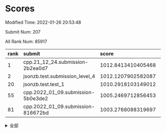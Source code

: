 # Scores

Modified Time: 2022-01-26 20:53:48

Submit Num: 207

All Rank Num: 85917

| rank |               submit               |       score        |       sigma        | pk_num |
| :--- | :--------------------------------- | :----------------- | :----------------- | :----- |
| 1    | cpp.21_12_24.submission-2b2ea0d7   | 1012.8413410405468 | 0.7933322598661536 | 1660   |
| 2    | jsonzb.test.submission_level_4     | 1012.1207902582087 | 0.8062228015065663 | 1661   |
| 20   | jsonzb.test.test_1                 | 1010.2918103149012 | 0.7700403901469769 | 1658   |
| 55   | cpp.2022_01_09.submission-5b0e3de2 | 1005.2469712856453 | 0.7083892959010214 | 1658   |
| 81   | cpp.2022_01_09.submission-816672bd | 1003.2768088319697 | 0.7188467707724049 | 1659   |


<details>
<summary>全部</summary>

| rank |                 submit                 |       score        |       sigma        | pk_num |
| :--- | :------------------------------------- | :----------------- | :----------------- | :----- |
| 1    | cpp.21_12_24.submission-2b2ea0d7       | 1012.8413410405468 | 0.7933322598661536 | 1660   |
| 2    | jsonzb.test.submission_level_4         | 1012.1207902582087 | 0.8062228015065663 | 1661   |
| 3    | gobigger.level_3.submission_level_3_32 | 1011.7929978060416 | 0.8002404653106796 | 1661   |
| 4    | gobigger.level_3.submission_level_3_40 | 1011.4808395088608 | 0.8024067866413732 | 1666   |
| 5    | gobigger.level_3.submission_level_3_10 | 1011.223551050048  | 0.7559658417677659 | 1660   |
| 6    | gobigger.level_3.submission_level_3_16 | 1011.1127072794222 | 0.780212898175604  | 1653   |
| 7    | gobigger.level_3.submission_level_3_24 | 1011.0529825704692 | 0.7838432027338611 | 1664   |
| 8    | gobigger.level_3.submission_level_3_26 | 1010.9609643605473 | 0.7920835980457799 | 1652   |
| 9    | gobigger.level_3.submission_level_3_43 | 1010.9477561964217 | 0.7750139617475109 | 1659   |
| 10   | gobigger.level_3.submission_level_3_7  | 1010.9435179485312 | 0.7805188794872182 | 1658   |
| 11   | gobigger.level_3.submission_level_3_22 | 1010.9368130712973 | 0.7501843373905485 | 1663   |
| 12   | gobigger.level_3.submission_level_3_46 | 1010.842321426721  | 0.7611568227814345 | 1655   |
| 13   | gobigger.level_3.submission_level_3_0  | 1010.6325081185696 | 0.7512102209709579 | 1657   |
| 14   | gobigger.level_3.submission_level_3_42 | 1010.5915018357758 | 0.7521006747834545 | 1661   |
| 15   | gobigger.level_3.submission_level_3_49 | 1010.5854428006198 | 0.7606619132233605 | 1658   |
| 16   | gobigger.level_3.submission_level_3_20 | 1010.5544843852964 | 0.7597474054381014 | 1664   |
| 17   | gobigger.level_3.submission_level_3_29 | 1010.5091390123712 | 0.7666620124427732 | 1663   |
| 18   | gobigger.level_3.submission_level_3_2  | 1010.4582452125488 | 0.783145363211265  | 1663   |
| 19   | gobigger.level_3.submission_level_3_41 | 1010.3332855697015 | 0.784553526300806  | 1667   |
| 20   | jsonzb.test.test_1                     | 1010.2918103149012 | 0.7700403901469769 | 1658   |
| 21   | gobigger.level_3.submission_level_3_23 | 1010.2563587394142 | 0.7648023596026763 | 1661   |
| 22   | gobigger.level_3.submission_level_3_13 | 1010.2363875459662 | 0.7595019417935545 | 1663   |
| 23   | gobigger.level_3.submission_level_3_3  | 1010.1403068518447 | 0.7585332171290717 | 1658   |
| 24   | gobigger.level_3.submission_level_3_48 | 1010.1277260912317 | 0.7575299834268435 | 1656   |
| 25   | gobigger.level_3.submission_level_3_18 | 1010.0248465920862 | 0.7630379356943443 | 1666   |
| 26   | gobigger.level_3.submission_level_3_14 | 1010.0188580322879 | 0.742130609087045  | 1662   |
| 27   | gobigger.level_3.submission_level_3_19 | 1009.9800456980395 | 0.7588185508972085 | 1660   |
| 28   | gobigger.level_3.submission_level_3_31 | 1009.9650198026953 | 0.76354533883364   | 1662   |
| 29   | gobigger.level_3.submission_level_3_34 | 1009.9631149784491 | 0.7448090757229642 | 1660   |
| 30   | gobigger.level_3.submission_level_3_5  | 1009.9422289340641 | 0.7682605265120281 | 1656   |
| 31   | gobigger.level_3.submission_level_3_38 | 1009.8842084854697 | 0.7454092082047817 | 1664   |
| 32   | gobigger.level_3.submission_level_3_4  | 1009.7124291438267 | 0.754157378160827  | 1659   |
| 33   | gobigger.level_3.submission_level_3_36 | 1009.7115853711304 | 0.7704279574734558 | 1659   |
| 34   | gobigger.level_3.submission_level_3_1  | 1009.7081433545288 | 0.7477008569222369 | 1662   |
| 35   | gobigger.level_3.submission_level_3_9  | 1009.7069463170069 | 0.7582829793910594 | 1663   |
| 36   | gobigger.level_3.submission_level_3_11 | 1009.6889609792705 | 0.7531192352478292 | 1659   |
| 37   | gobigger.level_3.submission_level_3_35 | 1009.6229541164464 | 0.7417975701613868 | 1662   |
| 38   | gobigger.level_3.submission_level_3_27 | 1009.5918028302887 | 0.7578232022915428 | 1659   |
| 39   | gobigger.level_3.submission_level_3_15 | 1009.4962481132619 | 0.7495009686043876 | 1662   |
| 40   | gobigger.level_3.submission_level_3_8  | 1009.3747301187695 | 0.732135511882541  | 1660   |
| 41   | gobigger.level_3.submission_level_3_17 | 1009.3298805113693 | 0.7368788785509113 | 1660   |
| 42   | gobigger.level_3.submission_level_3_12 | 1009.3031559797947 | 0.7537286978551049 | 1664   |
| 43   | gobigger.level_3.submission_level_3_39 | 1009.2950406713957 | 0.7580469448825747 | 1663   |
| 44   | gobigger.level_3.submission_level_3_25 | 1009.2648723121124 | 0.7493143974757115 | 1662   |
| 45   | gobigger.level_3.submission_level_3_44 | 1009.2603421524093 | 0.7672407468342562 | 1661   |
| 46   | gobigger.level_3.submission_level_3_6  | 1009.2359944193905 | 0.7435601890860968 | 1660   |
| 47   | gobigger.level_3.submission_level_3_28 | 1009.2202297764267 | 0.748997308740703  | 1660   |
| 48   | gobigger.level_3.submission_level_3_30 | 1009.0862565825643 | 0.7694587298759795 | 1656   |
| 49   | gobigger.level_3.submission_level_3_33 | 1009.0435022935729 | 0.7508238299888197 | 1661   |
| 50   | gobigger.level_3.submission_level_3_47 | 1008.9402396187833 | 0.7504783756740643 | 1663   |
| 51   | gobigger.level_3.submission_level_3_45 | 1008.9048834784063 | 0.7453402323422433 | 1662   |
| 52   | gobigger.level_3.submission_level_3_21 | 1008.8767275845134 | 0.7503326387584188 | 1660   |
| 53   | gobigger.level_3.submission_level_3_37 | 1008.0193871962925 | 0.7412551717628405 | 1660   |
| 54   | gobigger.level_1.submission_level_1_36 | 1005.658139068645  | 0.722630656896479  | 1657   |
| 55   | cpp.2022_01_09.submission-5b0e3de2     | 1005.2469712856453 | 0.7083892959010214 | 1658   |
| 56   | gobigger.level_1.submission_level_1_40 | 1004.6953217722792 | 0.7192269733054715 | 1660   |
| 57   | gobigger.level_1.submission_level_1_6  | 1004.5426972925413 | 0.7111054968526962 | 1660   |
| 58   | gobigger.level_1.submission_level_1_42 | 1004.2060735836725 | 0.7016794252000086 | 1662   |
| 59   | gobigger.level_1.submission_level_1_27 | 1004.1878922569342 | 0.7277167268396534 | 1656   |
| 60   | gobigger.level_1.submission_level_1_22 | 1004.1411056183264 | 0.7273270616235279 | 1662   |
| 61   | gobigger.level_1.submission_level_1_23 | 1004.1227160425389 | 0.7091925261752388 | 1661   |
| 62   | gobigger.level_1.submission_level_1_9  | 1004.1003775715283 | 0.7154653510113912 | 1661   |
| 63   | gobigger.level_1.submission_level_1_32 | 1004.0421937772205 | 0.7356595839862576 | 1659   |
| 64   | gobigger.level_1.submission_level_1_25 | 1003.9606374796521 | 0.7257930840800536 | 1663   |
| 65   | gobigger.level_1.submission_level_1_13 | 1003.9534306338139 | 0.722115290505316  | 1661   |
| 66   | gobigger.level_1.submission_level_1_7  | 1003.8856366911233 | 0.7246983702152008 | 1661   |
| 67   | gobigger.level_1.submission_level_1_29 | 1003.8577940188093 | 0.7131594832449843 | 1659   |
| 68   | gobigger.level_1.submission_level_1_20 | 1003.8336644902997 | 0.724775243102698  | 1657   |
| 69   | gobigger.level_1.submission_level_1_24 | 1003.7102728051867 | 0.7191435424422953 | 1661   |
| 70   | gobigger.level_1.submission_level_1_17 | 1003.6703663114224 | 0.7140234593641346 | 1658   |
| 71   | gobigger.level_1.submission_level_1_47 | 1003.6594067365752 | 0.7193510345624379 | 1659   |
| 72   | gobigger.level_1.submission_level_1_39 | 1003.567842111545  | 0.7100185934921223 | 1658   |
| 73   | gobigger.level_1.submission_level_1_0  | 1003.5502818963623 | 0.7261556553208748 | 1664   |
| 74   | gobigger.level_1.submission_level_1_35 | 1003.5431231300721 | 0.7135627572958524 | 1654   |
| 75   | gobigger.level_1.submission_level_1_46 | 1003.5331107879216 | 0.7213782441407534 | 1658   |
| 76   | gobigger.level_1.submission_level_1_16 | 1003.5295049086468 | 0.7228464143095797 | 1659   |
| 77   | gobigger.level_1.submission_level_1_14 | 1003.5198685943666 | 0.7292661768795197 | 1660   |
| 78   | gobigger.level_1.submission_level_1_26 | 1003.3395883445883 | 0.7125684006982171 | 1662   |
| 79   | gobigger.level_1.submission_level_1_34 | 1003.314065742843  | 0.7153586793696661 | 1662   |
| 80   | gobigger.level_1.submission_level_1_3  | 1003.3103725626114 | 0.7129966139410895 | 1663   |
| 81   | cpp.2022_01_09.submission-816672bd     | 1003.2768088319697 | 0.7188467707724049 | 1659   |
| 82   | gobigger.level_1.submission_level_1_5  | 1003.2711626284595 | 0.7154996600251492 | 1659   |
| 83   | gobigger.level_1.submission_level_1_41 | 1003.156708615311  | 0.7278011622129263 | 1661   |
| 84   | gobigger.level_1.submission_level_1_44 | 1003.1562508452735 | 0.7202683254662141 | 1656   |
| 85   | gobigger.level_1.submission_level_1_28 | 1003.1174277147024 | 0.7194152625428413 | 1662   |
| 86   | gobigger.level_1.submission_level_1_19 | 1003.0959582373806 | 0.7123285428088805 | 1660   |
| 87   | gobigger.level_1.submission_level_1_21 | 1003.0229780745701 | 0.7231285191732922 | 1662   |
| 88   | gobigger.level_1.submission_level_1_49 | 1003.0185342089011 | 0.7173656750625206 | 1659   |
| 89   | gobigger.level_1.submission_level_1_8  | 1002.9726866235832 | 0.7186284615181697 | 1659   |
| 90   | gobigger.level_1.submission_level_1_1  | 1002.9022202767082 | 0.7204345352709254 | 1661   |
| 91   | gobigger.level_1.submission_level_1_18 | 1002.8656736128489 | 0.7127400847149792 | 1659   |
| 92   | gobigger.level_1.submission_level_1_37 | 1002.8505221612871 | 0.7119864761392579 | 1661   |
| 93   | gobigger.level_1.submission_level_1_45 | 1002.8464553303464 | 0.7189679736887369 | 1652   |
| 94   | gobigger.level_1.submission_level_1_4  | 1002.7834114255645 | 0.7168655165885964 | 1662   |
| 95   | gobigger.level_1.submission_level_1_43 | 1002.7599635629293 | 0.7057804788971931 | 1663   |
| 96   | gobigger.level_1.submission_level_1_38 | 1002.7551113814254 | 0.7286766292652271 | 1660   |
| 97   | gobigger.level_1.submission_level_1_33 | 1002.7525532397868 | 0.7232258651157996 | 1660   |
| 98   | gobigger.level_1.submission_level_1_30 | 1002.745894249698  | 0.7094220518564412 | 1659   |
| 99   | gobigger.level_1.submission_level_1_12 | 1002.6496180507978 | 0.7111032651464126 | 1663   |
| 100  | gobigger.level_1.submission_level_1_31 | 1002.6168901872095 | 0.7139641379117821 | 1658   |
| 101  | gobigger.level_1.submission_level_1_11 | 1002.375152123938  | 0.7102814357507575 | 1665   |
| 102  | gobigger.level_1.submission_level_1_15 | 1002.3558074397157 | 0.7165808563546878 | 1663   |
| 103  | gobigger.level_1.submission_level_1_48 | 1002.1167290783949 | 0.7119613956349637 | 1658   |
| 104  | gobigger.level_1.submission_level_1_10 | 1002.0635302081618 | 0.7185086042171931 | 1662   |
| 105  | gobigger.level_1.submission_level_1_2  | 1002.0000760019788 | 0.7184250235920289 | 1660   |
| 106  | gobigger.random.submission_random_36   | 997.669959514897   | 0.7012967606842214 | 1661   |
| 107  | gobigger.random.submission_random_5    | 997.1665794984472  | 0.6999841197213775 | 1656   |
| 108  | gobigger.random.submission_random_39   | 997.0537408674037  | 0.699999165060698  | 1659   |
| 109  | gobigger.random.submission_random_33   | 997.0228842915708  | 0.7036185778428394 | 1663   |
| 110  | gobigger.random.submission_random_14   | 996.8949364455898  | 0.7046487494759504 | 1664   |
| 111  | gobigger.random.submission_random_1    | 996.8604111570844  | 0.7149961346213602 | 1662   |
| 112  | gobigger.random.submission_random_32   | 996.8372023292153  | 0.7094468323884668 | 1657   |
| 113  | gobigger.random.submission_random_21   | 996.7608946296543  | 0.7201499524919884 | 1659   |
| 114  | gobigger.random.submission_random_18   | 996.6701299626985  | 0.703193498901621  | 1662   |
| 115  | gobigger.random.submission_random_28   | 996.5794068815388  | 0.7191935617061951 | 1655   |
| 116  | gobigger.random.submission_random_3    | 996.5678716114639  | 0.7137944697327833 | 1657   |
| 117  | gobigger.random.submission_random_10   | 996.4445157791406  | 0.6957522683723952 | 1665   |
| 118  | gobigger.random.submission_random_2    | 996.3898987261464  | 0.7115268751919042 | 1661   |
| 119  | gobigger.random.submission_random_30   | 996.3120590730632  | 0.7041091328083031 | 1655   |
| 120  | gobigger.random.submission_random_7    | 996.1992032209552  | 0.7179728526913934 | 1661   |
| 121  | gobigger.random.submission_random_46   | 996.0872596435065  | 0.7070694523016291 | 1654   |
| 122  | gobigger.random.submission_random_23   | 996.063762357444   | 0.7129398799907911 | 1659   |
| 123  | gobigger.random.submission_random_24   | 996.04480675023    | 0.7096817193443299 | 1659   |
| 124  | gobigger.random.submission_random_35   | 995.9763710861046  | 0.7069640750034927 | 1659   |
| 125  | gobigger.random.submission_random_0    | 995.9150275795878  | 0.7099108042068164 | 1662   |
| 126  | gobigger.random.submission_random_19   | 995.9034963591228  | 0.7250253992279884 | 1660   |
| 127  | gobigger.random.submission_random_17   | 995.8970391811188  | 0.7012698142603313 | 1662   |
| 128  | gobigger.random.submission_random_15   | 995.8294951055962  | 0.7195110622452014 | 1661   |
| 129  | gobigger.random.submission_random_11   | 995.7727357188777  | 0.7143152984926566 | 1667   |
| 130  | gobigger.random.submission_random_22   | 995.753661151001   | 0.7136094022490178 | 1658   |
| 131  | gobigger.random.submission_random_20   | 995.7429887704218  | 0.7065521493413665 | 1662   |
| 132  | gobigger.random.submission_random_42   | 995.7280850598844  | 0.7186010250661975 | 1664   |
| 133  | gobigger.random.submission_random_34   | 995.7179130940682  | 0.7115406963092865 | 1658   |
| 134  | gobigger.random.submission_random_41   | 995.7176944083435  | 0.7166568048842742 | 1663   |
| 135  | gobigger.random.submission_random_13   | 995.5755160799442  | 0.719665484663074  | 1662   |
| 136  | gobigger.random.submission_random_29   | 995.5414287387005  | 0.7070115815726261 | 1664   |
| 137  | gobigger.random.submission_random_48   | 995.5379217407345  | 0.7108221382107641 | 1658   |
| 138  | gobigger.random.submission_random_37   | 995.4576389620707  | 0.7121339026194905 | 1657   |
| 139  | gobigger.random.submission_random_40   | 995.4327469757068  | 0.7230823305676976 | 1659   |
| 140  | gobigger.random.submission_random_12   | 995.4170822221141  | 0.7153649973300136 | 1668   |
| 141  | gobigger.random.submission_random_9    | 995.4076640622445  | 0.7082343840101886 | 1659   |
| 142  | gobigger.random.submission_random_4    | 995.3997706504898  | 0.715702125454398  | 1661   |
| 143  | gobigger.random.submission_random_25   | 995.357595631128   | 0.7183137110867674 | 1660   |
| 144  | gobigger.random.submission_random_16   | 995.3204477690283  | 0.7202142270797385 | 1663   |
| 145  | gobigger.random.submission_random_6    | 995.3062535447124  | 0.7303055477077242 | 1657   |
| 146  | gobigger.random.submission_random_38   | 995.2833136365476  | 0.7049099259564197 | 1661   |
| 147  | gobigger.random.submission_random_27   | 995.2377509173026  | 0.7185788069435408 | 1660   |
| 148  | gobigger.random.submission_random_8    | 995.1688779301579  | 0.7076518043421149 | 1660   |
| 149  | gobigger.random.submission_random_43   | 995.0974177309563  | 0.7116027245764263 | 1665   |
| 150  | gobigger.random.submission_random_49   | 995.091951537683   | 0.7028798407806807 | 1665   |
| 151  | gobigger.random.submission_random_47   | 994.9987297074658  | 0.7236428220044901 | 1662   |
| 152  | gobigger.random.submission_random_45   | 994.8358173077678  | 0.7093108072811394 | 1662   |
| 153  | gobigger.level_2.submission_level_2_25 | 994.6122927485916  | 0.7272822433933749 | 1661   |
| 154  | gobigger.random.submission_random_26   | 994.6090868114154  | 0.7169592503790171 | 1655   |
| 155  | gobigger.random.submission_random_44   | 994.5513223155165  | 0.7099753127022265 | 1662   |
| 156  | gobigger.random.submission_random_31   | 994.5483044289745  | 0.7220324357732246 | 1658   |
| 157  | gobigger.level_2.submission_level_2_31 | 994.102681538197   | 0.7198078732459263 | 1659   |
| 158  | gobigger.level_2.submission_level_2_39 | 994.0812439968211  | 0.731752244374662  | 1662   |
| 159  | gobigger.level_2.submission_level_2_16 | 993.729113609837   | 0.7281523817584706 | 1663   |
| 160  | gobigger.level_2.submission_level_2_15 | 993.4872495173512  | 0.7166665043902984 | 1663   |
| 161  | gobigger.level_2.submission_level_2_3  | 993.4718772044462  | 0.7221909973425977 | 1658   |
| 162  | gobigger.level_2.submission_level_2_34 | 993.1779077023001  | 0.7546206658717507 | 1658   |
| 163  | gobigger.level_2.submission_level_2_7  | 993.1157727699607  | 0.7293131121779811 | 1661   |
| 164  | gobigger.level_2.submission_level_2_35 | 992.9846950645674  | 0.7460086725798879 | 1658   |
| 165  | gobigger.level_2.submission_level_2_4  | 992.774400981334   | 0.7362558045806027 | 1660   |
| 166  | gobigger.level_2.submission_level_2_17 | 992.7679854208295  | 0.7357344525267627 | 1665   |
| 167  | gobigger.level_2.submission_level_2_24 | 992.7574333642596  | 0.7424661958974428 | 1661   |
| 168  | gobigger.level_2.submission_level_2_13 | 992.7229222933452  | 0.7483397300532528 | 1656   |
| 169  | gobigger.level_2.submission_level_2_11 | 992.608956482548   | 0.7379796630914753 | 1660   |
| 170  | gobigger.level_2.submission_level_2_46 | 992.6059519992833  | 0.7402152882794164 | 1658   |
| 171  | gobigger.level_2.submission_level_2_49 | 992.5327500139346  | 0.7481409402983539 | 1659   |
| 172  | gobigger.level_2.submission_level_2_5  | 992.5231410879642  | 0.7413293805635655 | 1654   |
| 173  | gobigger.level_2.submission_level_2_32 | 992.4107016391162  | 0.7355900157692039 | 1659   |
| 174  | gobigger.level_2.submission_level_2_14 | 992.29636427987    | 0.7510180603426451 | 1666   |
| 175  | gobigger.level_2.submission_level_2_19 | 992.2622553802502  | 0.7455145833711825 | 1659   |
| 176  | gobigger.level_2.submission_level_2_22 | 992.1795984376643  | 0.758009229138573  | 1659   |
| 177  | gobigger.level_2.submission_level_2_10 | 992.1272799031024  | 0.7559902799716902 | 1657   |
| 178  | gobigger.level_2.submission_level_2_26 | 992.0502656426171  | 0.7451379397126803 | 1665   |
| 179  | gobigger.level_2.submission_level_2_1  | 991.9481695577244  | 0.7416248164703321 | 1661   |
| 180  | gobigger.level_2.submission_level_2_48 | 991.8774534324696  | 0.7349830435982305 | 1661   |
| 181  | gobigger.level_2.submission_level_2_33 | 991.8701343952711  | 0.742967952585191  | 1663   |
| 182  | gobigger.level_2.submission_level_2_38 | 991.8516599120692  | 0.7356653177397305 | 1660   |
| 183  | gobigger.level_2.submission_level_2_40 | 991.8131812202166  | 0.7550867437670852 | 1658   |
| 184  | gobigger.level_2.submission_level_2_2  | 991.7339945630333  | 0.7424616902879517 | 1659   |
| 185  | gobigger.level_2.submission_level_2_43 | 991.6458182597929  | 0.7316629048688841 | 1658   |
| 186  | gobigger.level_2.submission_level_2_29 | 991.5637661106739  | 0.739263927848767  | 1662   |
| 187  | gobigger.level_2.submission_level_2_9  | 991.5022855529814  | 0.7486189265268405 | 1658   |
| 188  | gobigger.level_2.submission_level_2_41 | 991.2765099193763  | 0.7495038611306045 | 1661   |
| 189  | gobigger.level_2.submission_level_2_6  | 991.2553330293781  | 0.7689173464444438 | 1657   |
| 190  | gobigger.level_2.submission_level_2_42 | 991.167077233313   | 0.7580582084515879 | 1663   |
| 191  | gobigger.level_2.submission_level_2_8  | 991.1466101318395  | 0.7489267380815146 | 1663   |
| 192  | gobigger.level_2.submission_level_2_18 | 991.0929238309719  | 0.7442544796234851 | 1658   |
| 193  | gobigger.level_2.submission_level_2_37 | 991.0674714291549  | 0.7397787730788851 | 1662   |
| 194  | gobigger.level_2.submission_level_2_36 | 990.9659093939201  | 0.7709328623479833 | 1657   |
| 195  | gobigger.level_2.submission_level_2_23 | 990.9041184913254  | 0.7644456759040843 | 1668   |
| 196  | gobigger.level_2.submission_level_2_0  | 990.883515211108   | 0.755492561744049  | 1663   |
| 197  | gobigger.level_2.submission_level_2_20 | 990.8573340242592  | 0.756488189143779  | 1657   |
| 198  | gobigger.level_2.submission_level_2_27 | 990.8006443670135  | 0.7632134946095702 | 1659   |
| 199  | gobigger.level_2.submission_level_2_28 | 990.6460179558294  | 0.7635191619449937 | 1660   |
| 200  | gobigger.level_2.submission_level_2_45 | 990.6216538963506  | 0.7615000090689324 | 1659   |
| 201  | gobigger.level_2.submission_level_2_30 | 990.3666859182238  | 0.7438593202924844 | 1661   |
| 202  | gobigger.level_2.submission_level_2_12 | 990.3237927081057  | 0.7629308756724451 | 1660   |
| 203  | gobigger.level_2.submission_level_2_44 | 990.0897429180752  | 0.784964180841202  | 1658   |
| 204  | gobigger.level_2.submission_level_2_47 | 989.9206643785728  | 0.7804260799825912 | 1666   |
| 205  | gobigger.level_2.submission_level_2_21 | 989.9184728568025  | 0.7618034855369434 | 1655   |
| 206  | gobigger.none.submission_none_0        | 977.9097960898043  | 1.3364456318713565 | 1659   |
| 207  | gobigger.none.submission_none_1        | 975.3637512298384  | 1.5653009422862123 | 1655   |

</details>